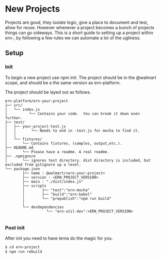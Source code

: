 New Projects
===
Projects are good, they isolate logic, give a place to document and test, allow for reuse.   However whenever a project
becomes a bunch of projects things can go sideways.    This is a short guide to setting up a project within
ern-, by following a few rules we can automate a lot of the ugliness.




## Setup
### Init
To begin a new project use npm init.  The project should be in the @walmart scope, and should be a the same version
as ern-platform.   

The project should be layed out as follows.


```
ern-platform/ern-your-project
├── src/
│   └── index.js
│          └── Contains your code.  You can break it down even further.  
├── test/
│   ├── your-project-test.js
│   │       └── Needs to end in -test.js for mocha to find it.
│   │
│   └── fixtures/
│       └── Contains fixtures, (samples, output,etc.).
├── README.md
│       └── Please have a readme. A real readme.
├── .npmignore
│       └── ignores test directory. dist directory is included, but excluded from gitignore up a level.
└── package.json
        ├── name : @walmart/<ern-your-project>
        ├── version : <ERN_PROJECT_VERSION>
        ├── main : "./dist/index.js"
        ├── scripts
        │        ├── "test":"ern-mocha"
        │        ├── "build":"ern-babel"
        │        └── "prepublish":"npm run build"
        │        
        └── devDependencies
                   └── "ern-util-dev":<ERN_PROJECT_VERSION>


```

### Post init
After init you need to have lerna do the magic for you.
```bash
$ cd ern-project
$ npm run rebuild
```
